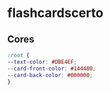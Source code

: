 # flashcardscerto
## Cores

```css
:root {
--text-color: #DBE4EF;
--card-front-color: #144480;
--card-back-color: #000000;
}
```
